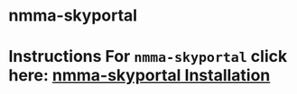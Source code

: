 # nmma-skyportal

# Instructions For  `nmma-skyportal` click here:  **[ nmma-skyportal Installation](doc/installation.md)**
